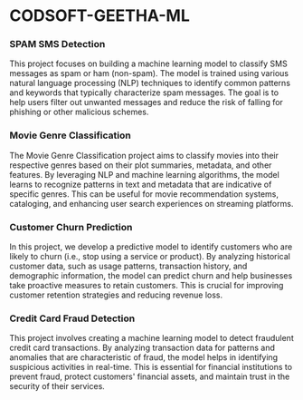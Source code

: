 # CODSOFT-GEETHA-ML

### SPAM SMS Detection
This project focuses on building a machine learning model to classify SMS messages as spam or ham (non-spam). The model is trained using various natural language processing (NLP) techniques to identify common patterns and keywords that typically characterize spam messages. The goal is to help users filter out unwanted messages and reduce the risk of falling for phishing or other malicious schemes.

### Movie Genre Classification
The Movie Genre Classification project aims to classify movies into their respective genres based on their plot summaries, metadata, and other features. By leveraging NLP and machine learning algorithms, the model learns to recognize patterns in text and metadata that are indicative of specific genres. This can be useful for movie recommendation systems, cataloging, and enhancing user search experiences on streaming platforms.

### Customer Churn Prediction
In this project, we develop a predictive model to identify customers who are likely to churn (i.e., stop using a service or product). By analyzing historical customer data, such as usage patterns, transaction history, and demographic information, the model can predict churn and help businesses take proactive measures to retain customers. This is crucial for improving customer retention strategies and reducing revenue loss.

### Credit Card Fraud Detection
This project involves creating a machine learning model to detect fraudulent credit card transactions. By analyzing transaction data for patterns and anomalies that are characteristic of fraud, the model helps in identifying suspicious activities in real-time. This is essential for financial institutions to prevent fraud, protect customers' financial assets, and maintain trust in the security of their services.
